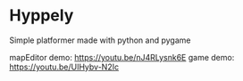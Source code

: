 # Hyppely

Simple platformer made with python and pygame

mapEditor demo: https://youtu.be/nJ4RLysnk6E
game demo: https://youtu.be/UIHybv-N2Ic

